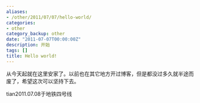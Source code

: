 ```yaml
---
aliases:
- /other/2011/07/07/hello-world/
categories:
- other
category_backup: other
date: "2011-07-07T00:00:00Z"
description: 开始
tags: []
title: Hello world!
---
```

从今天起就在这里安家了。以前也在其它地方开过博客，但是都没过多久就半途而废了，希望这次可以坚持下去。

tian2011.07.08于地铁四号线
